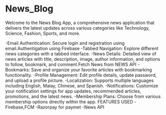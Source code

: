 # News_Blog


Welcome to the News Blog App, a comprehensive news application that delivers the latest updates across various categories like Technology, Science, Fashion, Sports, and more.

-Email Authentication: Secure login and registration using email.Authentigation using Firebase
-Tabbed Navigation: Explore different news categories with a tabbed interface.
-News Details: Detailed view of news articles with title, description, image, author information, and options to follow, bookmark, and comment.Fetch News from NEWS API
-Bookmarks: Save and organize your favorite articles with bookmarking functionality.
-Profile Management: Edit profile details, update password, and upload a profile picture.
-Localization: Supports multiple languages including English, Malay, Chinese, and Spanish.
-Notifications: Customize your notification settings for app updates, recommended articles, promotions, and the latest news.
-Membership Plans: Choose from various membership options directly within the app.
FEATURES USED
-Firebase,FCM
-Razorpay for paymet
-News API
